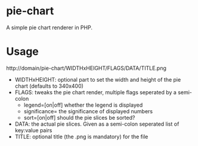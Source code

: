 pie-chart
=========

A simple pie chart renderer in PHP.

Usage
=====
http://domain/pie-chart/WIDTHxHEIGHT/FLAGS/DATA/TITLE.png

  - WIDTHxHEIGHT: optional part to set the width and height of the pie chart (defaults to 340x400)
  - FLAGS: tweaks the pie chart render, multiple flags seperated by a semi-colon
    - legend=[on|off] whether the legend is displayed
    - significance=<number> the significance of displayed numbers
    - sort=[on|off] should the pie slices be sorted?
  - DATA: the actual pie slices. Given as a semi-colon seperated list of key:value pairs
  - TITLE: optional title (the .png is mandatory) for the file


